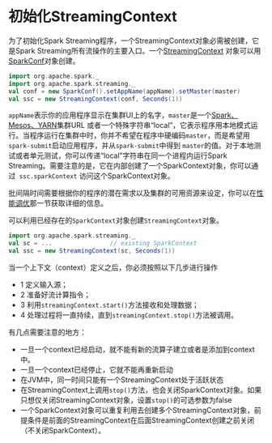# 初始化StreamingContext

为了初始化Spark Streaming程序，一个StreamingContext对象必需被创建，它是Spark Streaming所有流操作的主要入口。一个[StreamingContext](https://spark.apache.org/docs/latest/api/scala/index.html#org.apache.spark.streaming.StreamingContext)
对象可以用[SparkConf](https://spark.apache.org/docs/latest/api/scala/index.html#org.apache.spark.SparkConf)对象创建。

```scala
import org.apache.spark._
import org.apache.spark.streaming._
val conf = new SparkConf().setAppName(appName).setMaster(master)
val ssc = new StreamingContext(conf, Seconds(1))
```

`appName`表示你的应用程序显示在集群UI上的名字，`master`是一个[Spark、Mesos、YARN](https://spark.apache.org/docs/latest/submitting-applications.html#master-urls)集群URL
或者一个特殊字符串“local”，它表示程序用本地模式运行。当程序运行在集群中时，你并不希望在程序中硬编码`master`，而是希望用`spark-submit`启动应用程序，并从`spark-submit`中得到
`master`的值。对于本地测试或者单元测试，你可以传递“local”字符串在同一个进程内运行Spark Streaming。需要注意的是，它在内部创建了一个SparkContext对象，你可以通过` ssc.sparkContext`
访问这个SparkContext对象。

批间隔时间需要根据你的程序的潜在需求以及集群的可用资源来设定，你可以在[性能调优](../performance-tuning/README.md)那一节获取详细的信息。

可以利用已经存在的`SparkContext`对象创建`StreamingContext`对象。

```scala
import org.apache.spark.streaming._
val sc = ...                // existing SparkContext
val ssc = new StreamingContext(sc, Seconds(1))
```

当一个上下文（context）定义之后，你必须按照以下几步进行操作
- 1 定义输入源；
- 2 准备好流计算指令；
- 3 利用`streamingContext.start()`方法接收和处理数据；
- 4 处理过程将一直持续，直到`streamingContext.stop()`方法被调用。

有几点需要注意的地方：
- 一旦一个context已经启动，就不能有新的流算子建立或者是添加到context中。
- 一旦一个context已经停止，它就不能再重新启动
- 在JVM中，同一时间只能有一个StreamingContext处于活跃状态
- 在StreamingContext上调用`stop()`方法，也会关闭SparkContext对象。如果只想仅关闭StreamingContext对象，设置`stop()`的可选参数为false
- 一个SparkContext对象可以重复利用去创建多个StreamingContext对象，前提条件是前面的StreamingContext在后面StreamingContext创建之前关闭（不关闭SparkContext）。